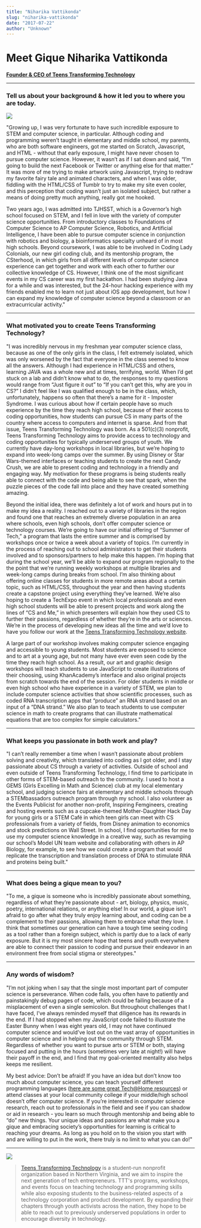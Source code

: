 ```yaml
---
title: "Niharika Vattikonda"
slug: "niharika-vattikonda"
date: "2017-07-22"
author: "Unknown"
---
```


# Meet Gique Niharika Vattikonda

[**Founder & CEO of Teens Transforming Technology**](http://teenstransformingtechnology.weebly.com/)

* * *

### Tell us about your background & how it led you to where you are today.

![](/images/general/image-asset.jpeg?format=original)

"Growing up, I was very fortunate to have such incredible exposure to STEM and computer science, in particular. Although coding and programming weren’t taught in elementary and middle school, my parents, who are both software engineers, got me started on Scratch, Javascript, and HTML - without that early exposure, I might have never chosen to pursue computer science. However, it wasn’t as if I sat down and said, “I’m going to build the next Facebook or Twitter or anything else for that matter.” It was more of me trying to make artwork using Javascript, trying to redraw my favorite fairy tale and animated characters, and when I was older, fiddling with the HTML/CSS of Tumblr to try to make my site even cooler, and this perception that coding wasn’t just an isolated subject, but rather a means of doing pretty much anything, really got me hooked.

Two years ago, I was admitted into TJHSST, which is a Governor’s high school focused on STEM, and I fell in love with the variety of computer science opportunities. From introductory classes to Foundations of Computer Science to AP Computer Science, Robotics, and Artificial Intelligence, I have been able to pursue computer science in conjunction with robotics and biology, a bioinformatics specialty unheard of in most high schools. Beyond coursework, I was able to be involved in Coding Lady Colonials, our new girl coding club, and its mentorship program, the CSterhood, in which girls from all different levels of computer science experience can get together and work with each other to further our collective knowledge of CS. However, I think one of the most significant events in my CS career was my first hackathon. I had been studying Java for a while and was interested, but the 24-hour hacking experience with my friends enabled me to learn not just about iOS app development, but how I can expand my knowledge of computer science beyond a classroom or an extracurricular activity."

* * *

### What motivated you to create Teens Transforming Technology?

"I was incredibly nervous in my freshman year computer science class, because as one of the only girls in the class, I felt extremely isolated, which was only worsened by the fact that everyone in the class seemed to know all the answers. Although I had experience in HTML/CSS and others, learning JAVA was a whole new and at times, terrifying, world. When I’d get stuck on a lab and didn’t know what to do, the responses to my questions would range from “Just figure it out” to “If you can’t get this, why are you in CS?” I didn’t feel like I was qualified enough to be in the class, which, unfortunately, happens so often that there’s a name for it - Imposter Syndrome. I was curious about how if certain people have so much experience by the time they reach high school, because of their access to coding opportunities, how students can pursue CS in many parts of the country where access to computers and internet is sparse. And from that issue, Teens Transforming Technology was born. As a 501(c)(3) nonprofit, Teens Transforming Technology aims to provide access to technology and coding opportunities for typically underserved groups of youth. We currently have day-long workshops in local libraries, but we’re hoping to expand into week-long camps over the summer. By using Disney or Star Wars-themed interfaces or teaching students to create the next Candy Crush, we are able to present coding and technology in a friendly and engaging way. My motivation for these programs is being students really able to connect with the code and being able to see that spark, when the puzzle pieces of the code fall into place and they have created something amazing.

Beyond the initial idea, there was definitely a lot of work and hours put in to make my idea a reality. I reached out to a variety of libraries in the region and found one that reaches an extremely diverse population in an area where schools, even high schools, don’t offer computer science or technology courses. We’re going to have our initial offering of “Summer of Tech,” a program that lasts the entire summer and is comprised by workshops once or twice a week about a variety of topics. I’m currently in the process of reaching out to school administrators to get their students involved and to sponsors/partners to help make this happen. I’m hoping that during the school year, we’ll be able to expand our program regionally to the the point that we’re running weekly workshops at multiple libraries and week-long camps during breaks from school. I’m also thinking about offering online classes for students in more remote areas about a certain topic, such as HTML/CSS, throughout the year and then having students create a capstone project using everything they’ve learned. We’re also hoping to create a TechExpo event in which local professionals and even high school students will be able to present projects and work along the lines of “CS and Me,” in which presenters will explain how they used CS to further their passions, regardless of whether they’re in the arts or sciences. We’re in the process of developing new ideas all the time and we’d love to have you follow our work at the [Teens Transforming Technology website](http://teenstransformingtechnology.weebly.com).

A large part of our workshop involves making computer science engaging and accessible to young students. Most students are exposed to science and to art at a young age, but not many have ever even seen code by the time they reach high school. As a result, our art and graphic design workshops will teach students to use JavaScript to create illustrations of their choosing, using KhanAcademy’s interface and also original projects from scratch towards the end of the session. For older students in middle or even high school who have experience in a variety of STEM, we plan to include computer science activities that show scientific processes, such as coded RNA transcription apps that “produce” an RNA strand based on an input of a “DNA strand.” We also plan to teach students to use computer science in math to create programs that can illustrate mathematical equations that are too complex for simple calculators."

* * *

### What keeps you passionate in both work and play?

"I can’t really remember a time when I wasn’t passionate about problem solving and creativity, which translated into coding as I got older, and I stay passionate about CS through a variety of activities. Outside of school and even outside of Teens Transforming Technology, I find time to participate in other forms of STEM-based outreach to the community. I used to host a GEMS (Girls Excelling in Math and Science) club at my local elementary school, and judging science fairs at elementary and middle schools through a STEMbassadors outreach program through my school. I also volunteer as the Events Publicist for another non-profit, Inspiring Femgineers, creating and hosting events such as a cupcake-themed Mother-Daughter Hack Day for young girls or a STEM Café in which teen girls can meet with CS professionals from a variety of fields, from Disney animation to economics and stock predictions on Wall Street. In school, I find opportunities for me to use my computer science knowledge in a creative way, such as revamping our school’s Model UN team website and collaborating with others in AP Biology, for example, to see how we could create a program that would replicate the transcription and translation process of DNA to stimulate RNA and proteins being built."

* * *

### What does being a gique mean to you?

"To me, a gique is someone who is incredibly passionate about something, regardless of what they’re passionate about - art, biology, physics, music, poetry, international relations, or anything else! In our world, a gique isn’t afraid to go after what they truly enjoy learning about, and coding can be a complement to their passions, allowing them to embrace what they love. I think that sometimes our generation can have a tough time seeing coding as a tool rather than a foreign subject, which is partly due to a lack of early exposure. But it is my most sincere hope that teens and youth everywhere are able to connect their passion to coding and pursue their endeavor in an environment free from social stigma or stereotypes."

* * *

### Any words of wisdom?

"I’m not joking when I say that the single most important part of computer science is perseverance. When code fails, you often have to patiently and painstakingly debug pages of code, which could be failing because of a misplacement of even a single semicolon. But throughout challenges that I have faced, I’ve always reminded myself that diligence has its rewards in the end. If I had stopped when my JavaScript code failed to illustrate the Easter Bunny when I was eight years old, I may not have continued computer science and would’ve lost out on the vast array of opportunities in computer science and in helping out the community through STEM. Regardless of whether you want to pursue arts or STEM or both, staying focused and putting in the hours (sometimes very late at night!) will have their payoff in the end, and I find that my goal-oriented mentality also helps keeps me resilient.

My best advice: Don’t be afraid! If you have an idea but don’t know too much about computer science, you can teach yourself different programming languages ([here are some great Tech@Home resources](http://teenstransformingtechnology.weebly.com/techhome.html)) or attend classes at your local community college if your middle/high school doesn’t offer computer science. If you’re interested in computer science research, reach out to professionals in the field and see if you can shadow or aid in research - you learn so much through mentorship and being able to “do” new things. Your unique ideas and passions are what make you a gique and embracing society’s opportunities for learning is critical to reaching your dreams. As long as you hold on to the vision you start with and are willing to put in the work, there truly is no limit to what you can do!"

* * *

[![](/images/general/image-asset.jpeg?format=original)](http://teenstransformingtechnology.weebly.com/)

> [Teens Transforming Technology](http://teenstransformingtechnology.weebly.com/) is a student-run nonprofit organization based in Northern Virginia, and we aim to inspire the next generation of tech entrepreneurs. TTT's programs, workshops, and events focus on teaching technology and programming skills while also exposing students to the business-related aspects of a technology corporation and product development. By expanding their chapters through youth activists across the nation, they hope to be able to reach out to previously underserved populations in order to encourage diversity in technology.